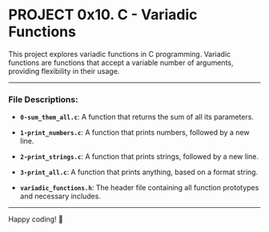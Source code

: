# PROJECT 0x10. C - Variadic Functions

This project explores variadic functions in C programming. Variadic functions are functions that accept a variable number of arguments, providing flexibility in their usage.

---

### File Descriptions:

- **`0-sum_them_all.c`**: A function that returns the sum of all its parameters.

- **`1-print_numbers.c`**: A function that prints numbers, followed by a new line.

- **`2-print_strings.c`**: A function that prints strings, followed by a new line.

- **`3-print_all.c`**: A function that prints anything, based on a format string.

- **`variadic_functions.h`**: The header file containing all function prototypes and necessary includes.

---

Happy coding! 🚀

